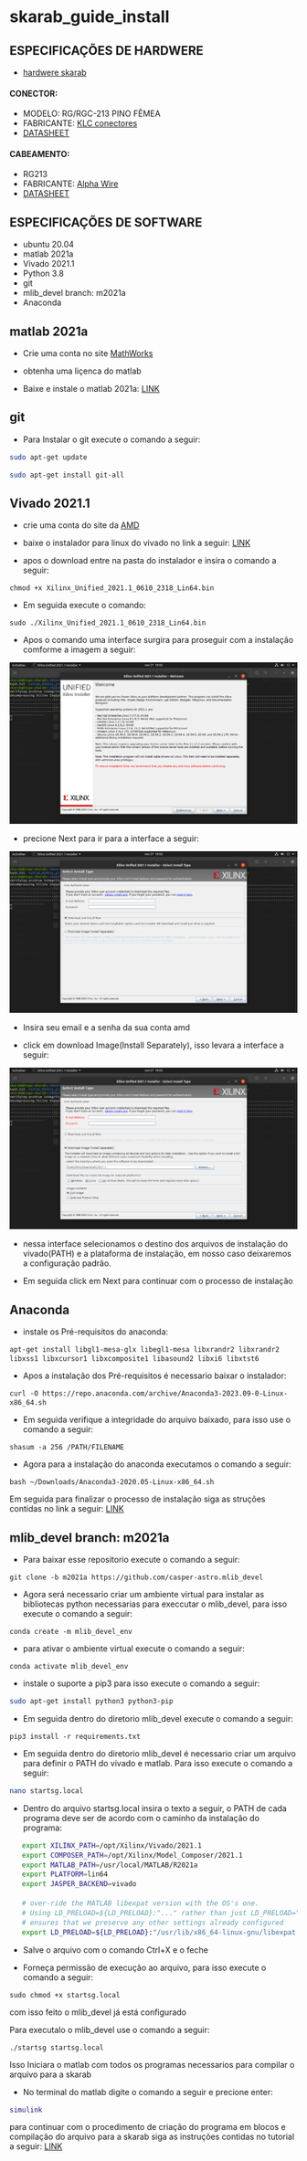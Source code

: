 # skarab_guide_install

## ESPECIFICAÇÕES DE HARDWERE

- [hardwere skarab](https://github.com/casper-astro/casper-hardware/tree/master/FPGA_Hosts/SKARAB)

#### CONECTOR:

- MODELO: RG/RGC-213 PINO FÊMEA
- FABRICANTE: [KLC conectores](https://www.klc.ind.br/2013/index.php)
- [DATASHEET](https://www.klc.ind.br/2013/produto_salvar_desenho.php?id=518)

#### CABEAMENTO:

- RG213
- FABRICANTE: [Alpha Wire](https://www.alphawire.com/)
- [DATASHEET](https://www.digikey.com.br/en/products/detail/alpha-wire/9213-BK005/3717647?utm_source=findchips&utm_medium=aggregator&WT.z_cid=ref_findchips_standard&utm_campaign=buynow)

## ESPECIFICAÇÕES DE SOFTWARE

- ubuntu 20.04
- matlab 2021a
- Vivado 2021.1
- Python 3.8
- git
- mlib_devel branch: m2021a
- Anaconda

## matlab 2021a

 - Crie uma conta no site [MathWorks](https://www.mathworks.com/?s_tid=gn_logo)

 - obtenha uma liçenca do matlab

 - Baixe e instale o matlab 2021a: [LINK](https://www.mathworks.com/products/new_products/release2021a.html)


## git

- Para Instalar o git execute o comando a seguir:

```bash
sudo apt-get update
```

```bash
sudo apt-get install git-all
```



## Vivado 2021.1

- crie uma conta do site da [AMD](https://www.amd.com/en.html)

- baixe o instalador para linux do vivado no link a seguir: [LINK](https://www.xilinx.com/support/download/index.html/content/xilinx/en/downloadNav/vivado-design-tools/2021-1.html)

- apos o download entre na pasta do instalador e insira o comando a seguir:

```
chmod +x Xilinx_Unified_2021.1_0610_2318_Lin64.bin
```

- Em seguida execute o comando: 

```
sudo ./Xilinx_Unified_2021.1_0610_2318_Lin64.bin
```

- Apos o comando uma interface surgira para proseguir com a instalação comforme a imagem a seguir:

![interface_vivado](/figuras/install_vivado.png)

- precione Next para ir para a interface a seguir:

![Segunda_tela](/figuras/segunda_tela.png)

- Insira seu email e a senha da sua conta amd

- click em download Image(Install Separately), isso levara a interface a seguir:

![terceira_tela](/figuras/foto3.png)

- nessa interface selecionamos o destino dos arquivos de instalação do vivado(PATH) e a plataforma de instalação, em nosso caso deixaremos a configuração padrão.

- Em seguida click em Next para continuar com o processo de instalação



## Anaconda

- instale os Pré-requisitos do anaconda:

```
apt-get install libgl1-mesa-glx libegl1-mesa libxrandr2 libxrandr2 libxss1 libxcursor1 libxcomposite1 libasound2 libxi6 libxtst6
```

- Apos a instalação dos Pré-requisitos é necessario baixar o instalador:

```
curl -O https://repo.anaconda.com/archive/Anaconda3-2023.09-0-Linux-x86_64.sh
```

- Em seguida verifique a integridade do arquivo baixado, para isso use o comando a seguir:

```
shasum -a 256 /PATH/FILENAME
```

- Agora para a instalação do anaconda executamos o comando a seguir:

```
bash ~/Downloads/Anaconda3-2020.05-Linux-x86_64.sh
```

Em seguida para finalizar o processo de instalação siga as struções contidas no link a seguir: [LINK](https://docs.anaconda.com/free/anaconda/install/linux/#:~:text=To%20install%2C%20run%20the%20following%20command%2C%20depending%20on%20your%20Linux%20architecture%3A)


##  mlib_devel branch: m2021a

- Para baixar esse repositorio execute o comando a seguir:

```
git clone -b m2021a https://github.com/casper-astro.mlib_devel
```

- Agora será necessario criar um ambiente virtual para instalar as bibliotecas python necessarias para execcutar o mlib_devel, para isso execute o comando a seguir:


```
conda create -m mlib_devel_env
```
- para ativar o ambiente virtual execute o comando a seguir:

```
conda activate mlib_devel_env
```

- instale o suporte a pip3 para isso execute o comando a seguir:

```bash
sudo apt-get install python3 python3-pip
```

- Em seguida dentro do diretorio mlib_devel execute o comando a seguir:

```
pip3 install -r requirements.txt
```

- Em seguida dentro do diretorio mlib_devel é necessario criar um arquivo para definir o PATH do vivado e matlab. Para isso execute o comando a seguir:

```bash
nano startsg.local
```

 - Dentro do arquivo startsg.local insira o texto a seguir, o PATH de cada programa deve ser de acordo com o caminho da instalação do programa:

 ```bash
    export XILINX_PATH=/opt/Xilinx/Vivado/2021.1
    export COMPOSER_PATH=/opt/Xilinx/Model_Composer/2021.1
    export MATLAB_PATH=/usr/local/MATLAB/R2021a
    export PLATFORM=lin64
    export JASPER_BACKEND=vivado

    # over-ride the MATLAB libexpat version with the OS's one.
    # Using LD_PRELOAD=${LD_PRELOAD}:"..." rather than just LD_PRELOAD="..."
    # ensures that we preserve any other settings already configured
    export LD_PRELOAD=${LD_PRELOAD}:"/usr/lib/x86_64-linux-gnu/libexpat.so"
 ```

 - Salve o arquivo com o comando Ctrl+X e o feche 

 - Forneça permissão de execução ao arquivo, para isso execute o comando a seguir:

 ```
sudo chmod +x startsg.local 
 ```

 com isso feito o mlib_devel já está configurado

 Para executalo o mlib_devel use o comando a seguir:

 ```
 ./startsg startsg.local
 ```

 Isso Iniciara o matlab com todos os programas necessarios para compilar o arquivo para a skarab

 - No terminal do matlab digite o comando a seguir e precione enter:

 ```matlab
 simulink
 ```

para continuar com o procedimento de criação do programa em blocos e compilação do arquivo para a skarab siga as instruções contidas no tutorial a seguir: [LINK](https://casper-toolflow.readthedocs.io/projects/tutorials/en/latest/tutorials/snap/tut_intro.html)

